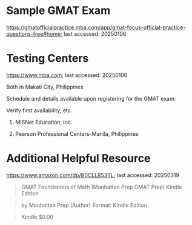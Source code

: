 # Sample GMAT Exam

https://gmatofficialpractice.mba.com/app/gmat-focus-official-practice-questions-free#home; last accessed: 20250106

# Testing Centers

https://www.mba.com; last accessed: 20250106

Both in Makati City, Philippines

Schedule and details available upon registering for the GMAT exam:

Verify first availability, etc.

1) MISNet Education, Inc.

2) Pearson Professional Centers-Manila, Philippines


# Additional Helpful Resource

https://www.amazon.com/dp/B0CLL853TL; last accessed: 20250319

> GMAT Foundations of Math (Manhattan Prep GMAT Prep) Kindle Edition

> by Manhattan Prep (Author) Format: Kindle Edition

> Kindle $0.00 

